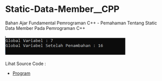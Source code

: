 # Static-Data-Member__CPP
Bahan Ajar Fundamental Pemrograman C++ - Pemahaman Tentang Static Data Member Pada Pemrograman C++<br><br>
<img src="https://github.com/RizkyKhapidsyah/Static-Data-Member__CPP/blob/master/Result/001.PNG"><br><br>
Lihat Source Code : <br>
- <a href="https://github.com/RizkyKhapidsyah/Static-Data-Member__CPP/blob/master/Source.cpp">Program</a>
